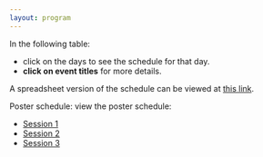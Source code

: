 ```yaml
---
layout: program
---
```


In the following table:
- click on the days to see the schedule for that day.
- **click on event titles** for more details.

A spreadsheet version of the schedule can be viewed at [this
link](https://docs.google.com/spreadsheets/d/1P9CUMVTAUvniNOvJa5Vwih_58MP6O04C/edit?usp=sharing&ouid=116357803512731351318&rtpof=true&sd=true).


Poster schedule: view the poster schedule:
- [Session
  1](https://docs.google.com/spreadsheets/d/1yeXYQdq2pFBFrvrEocplgUlkqyOWztpY/edit?gid=641226018#gid=641226018)
- [Session
  2](https://docs.google.com/spreadsheets/d/1yeXYQdq2pFBFrvrEocplgUlkqyOWztpY/edit?gid=689414560#gid=689414560)
- [Session 3](https://docs.google.com/spreadsheets/d/1yeXYQdq2pFBFrvrEocplgUlkqyOWztpY/edit?gid=1198973096#gid=1198973096)
